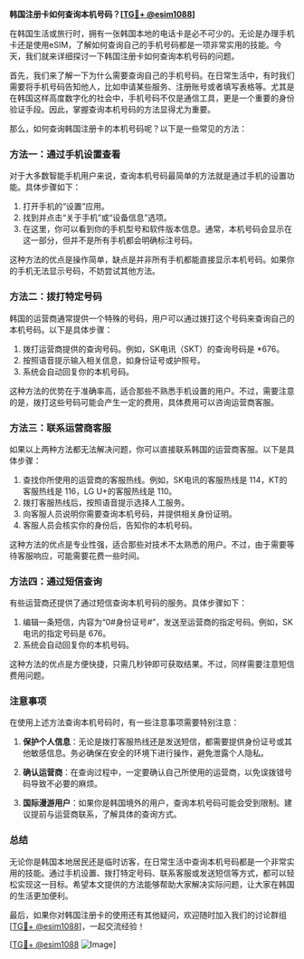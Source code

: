 **韩国注册卡如何查询本机号码？[[TG💪+ @esim1088](https://t.me/s/esim1088)]**

在韩国生活或旅行时，拥有一张韩国本地的电话卡是必不可少的。无论是办理手机卡还是使用eSIM，了解如何查询自己的手机号码都是一项非常实用的技能。今天，我们就来详细探讨一下韩国注册卡如何查询本机号码的问题。

首先，我们来了解一下为什么需要查询自己的手机号码。在日常生活中，有时我们需要将手机号码告知他人，比如申请某些服务、注册账号或者填写表格等。尤其是在韩国这样高度数字化的社会中，手机号码不仅是通信工具，更是一个重要的身份验证手段。因此，掌握查询本机号码的方法显得尤为重要。

那么，如何查询韩国注册卡的本机号码呢？以下是一些常见的方法：

### 方法一：通过手机设置查看

对于大多数智能手机用户来说，查询本机号码最简单的方法就是通过手机的设置功能。具体步骤如下：

1. 打开手机的“设置”应用。
2. 找到并点击“关于手机”或“设备信息”选项。
3. 在这里，你可以看到你的手机型号和软件版本信息。通常，本机号码会显示在这一部分，但并不是所有手机都会明确标注号码。

这种方法的优点是操作简单，缺点是并非所有手机都能直接显示本机号码。如果你的手机无法显示号码，不妨尝试其他方法。

### 方法二：拨打特定号码

韩国的运营商通常提供一个特殊的号码，用户可以通过拨打这个号码来查询自己的本机号码。以下是具体步骤：

1. 拨打运营商提供的查询号码。例如，SK电讯（SKT）的查询号码是 *676。
2. 按照语音提示输入相关信息，如身份证号或护照号。
3. 系统会自动回复你的本机号码。

这种方法的优势在于准确率高，适合那些不熟悉手机设置的用户。不过，需要注意的是，拨打这些号码可能会产生一定的费用，具体费用可以咨询运营商客服。

### 方法三：联系运营商客服

如果以上两种方法都无法解决问题，你可以直接联系韩国的运营商客服。以下是具体步骤：

1. 查找你所使用的运营商的客服热线。例如，SK电讯的客服热线是 114，KT的客服热线是 116，LG U+的客服热线是 110。
2. 拨打客服热线后，按照语音提示选择人工服务。
3. 向客服人员说明你需要查询本机号码，并提供相关身份证明。
4. 客服人员会核实你的身份后，告知你的本机号码。

这种方法的优点是专业性强，适合那些对技术不太熟悉的用户。不过，由于需要等待客服响应，可能需要花费一些时间。

### 方法四：通过短信查询

有些运营商还提供了通过短信查询本机号码的服务。具体步骤如下：

1. 编辑一条短信，内容为“0#身份证号#”，发送至运营商的指定号码。例如，SK电讯的指定号码是 676。
2. 系统会自动回复你的本机号码。

这种方法的优点是方便快捷，只需几秒钟即可获取结果。不过，同样需要注意短信费用问题。

### 注意事项

在使用上述方法查询本机号码时，有一些注意事项需要特别注意：

1. **保护个人信息**：无论是拨打客服热线还是发送短信，都需要提供身份证号或其他敏感信息。务必确保在安全的环境下进行操作，避免泄露个人隐私。
   
2. **确认运营商**：在查询过程中，一定要确认自己所使用的运营商，以免误拨错号码导致不必要的麻烦。

3. **国际漫游用户**：如果你是韩国境外的用户，查询本机号码可能会受到限制。建议提前与运营商联系，了解具体的查询方式。

### 总结

无论你是韩国本地居民还是临时访客，在日常生活中查询本机号码都是一个非常实用的技能。通过手机设置、拨打特定号码、联系客服或发送短信等方式，都可以轻松实现这一目标。希望本文提供的方法能够帮助大家解决实际问题，让大家在韩国的生活更加便利。

最后，如果你对韩国注册卡的使用还有其他疑问，欢迎随时加入我们的讨论群组[[TG💪+ @esim1088](https://t.me/s/esim1088)]，一起交流经验！

[[TG💪+ @esim1088](https://t.me/s/esim1088) ![Image](https://i.postimg.cc/4NQfJmqS/Snipaste-2025-05-13-00-14-12.png)]